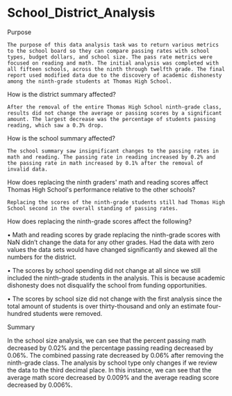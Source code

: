 # School_District_Analysis
Purpose

    The purpose of this data analysis task was to return various metrics to the school board so they can compare passing rates with school types, budget dollars, and school size. The pass rate metrics were focused on reading and math. The initial analysis was completed with all fifteen schools, across the ninth through twelfth grade. The final report used modified data due to the discovery of academic dishonesty among the ninth-grade students at Thomas High School.

How is the district summary affected?

    After the removal of the entire Thomas High School ninth-grade class, results did not change the average or passing scores by a significant amount. The largest decrease was the percentage of students passing reading, which saw a 0.3% drop.
    
How is the school summary affected?

    The school summary saw insignificant changes to the passing rates in math and reading. The passing rate in reading increased by 0.2% and the passing rate in math increased by 0.1% after the removal of invalid data. 
    
How does replacing the ninth graders' math and reading scores affect Thomas High School's performance relative to the other schools?

    Replacing the scores of the ninth-grade students still had Thomas High School second in the overall standing of passing rates.
    
How does replacing the ninth-grade scores affect the following?

•	Math and reading scores by grade replacing the ninth-grade scores with NaN didn’t change the data for any other grades. Had the data with zero values the data sets would have changed significantly and skewed all the numbers for the district.

•	The scores by school spending did not change at all since we still included the ninth-grade students in the analysis. This is because academic dishonesty does not disqualify the school from funding opportunities. 

•	The scores by school size did not change with the first analysis since the total amount of students is over thirty-thousand and only an estimate four-hundred students were removed. 

Summary

In the school size analysis, we can see that the percent passing math decreased by 0.02% and the percentage passing reading decreased by 0.06%. The combined passing rate decreased by 0.06% after removing the ninth-grade class. The analysis by school type only changes if we review the data to the third decimal place. In this instance, we can see that the average math score decreased by 0.009% and the average reading score decreased by 0.006%.
